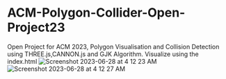 # ACM-Polygon-Collider-Open-Project23
Open Project for ACM 2023, Polygon Visualisation and Collision Detection using THREE.js,CANNON.js and GJK Algorithm. 
Visualize using the index.html 
![Screenshot 2023-06-28 at 4 12 23 AM](https://github.com/prathamkailashya/ACM-Polygon-Collider-Open-Project23/assets/102645158/ffe0b456-3297-4780-a5b0-e085911b0297)
![Screenshot 2023-06-28 at 4 12 27 AM](https://github.com/prathamkailashya/ACM-Polygon-Collider-Open-Project23/assets/102645158/0f3e0b87-115d-4aa6-82bc-1963f59f1225)
